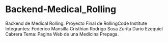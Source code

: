 # Backend-Medical_Rolling
Backend de Medical Rolling. Proyecto Final de RollingCode Institute
Integrantes: 
Federico Mansilla
Cristhian Rodrigo Sosa Zurita
Dario Ezequiel Cabrera
Tema: Pagina Web de una Medicina Prepaga.
